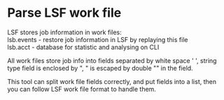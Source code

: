 Parse LSF work file
===
  
LSF stores job information in work files:  
lsb.events - restore job information in LSF by replaying this file  
lsb.acct   - database for statistic and analysing on CLI  
  
All work files store job info into fields separated by white space ' ', string type field is enclosed by ", " is escaped by double "" in the field.   
  
This tool can split work file fields correctly, and put fields into a list, then you can follow LSF work file format to handle them.
